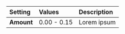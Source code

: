 | Setting    | Values      | Description |
| :--------- | :---------- | :---------- |
| **Amount** | 0.00 - 0.15 | Lorem ipsum |
